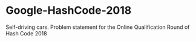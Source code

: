 # Google-HashCode-2018
Self-driving cars. Problem statement for the Online Qualification Round of Hash Code 2018
